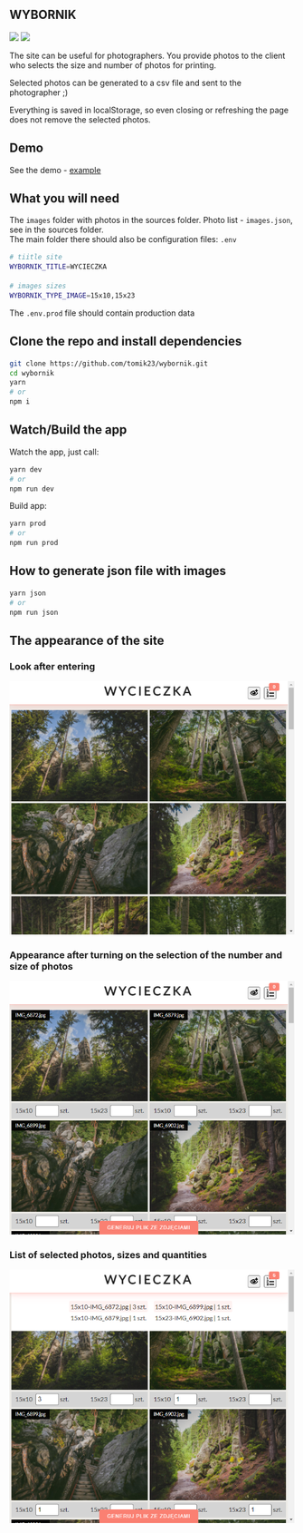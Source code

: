 ## WYBORNIK

<img src="https://img.shields.io/github/package-json/v/tomik23/wybornik"> <img src="https://img.shields.io/badge/License-MIT-green.svg">

The site can be useful for photographers. You provide photos to the client who selects the size and number of photos for printing.  

Selected photos can be generated to a csv file and sent to the photographer ;)

Everything is saved in localStorage, so even closing or refreshing the page does not remove the selected photos.

## Demo

See the demo - [example](https://tomik23.github.io/wybornik/)

## What you will need
The `images` folder with photos in the sources folder.
Photo list - `images.json`, see in the sources folder.  
The main folder there should also be configuration files: `.env`

```bash
# tiitle site
WYBORNIK_TITLE=WYCIECZKA

# images sizes
WYBORNIK_TYPE_IMAGE=15x10,15x23
```

The `.env.prod` file should contain production data

## Clone the repo and install dependencies
```bash
git clone https://github.com/tomik23/wybornik.git
cd wybornik
yarn
# or
npm i
```

## Watch/Build the app
Watch the app, just call:

```bash
yarn dev
# or
npm run dev
```

Build app:

```bash
yarn prod
# or
npm run prod
```

## How to generate json file with images
```bash
yarn json
# or
npm run json
```

## The appearance of the site

### Look after entering
<img src="static/off.png">

### Appearance after turning on the selection of the number and size of photos
<img src="static/on.png">

### List of selected photos, sizes and quantities
<img src="static/show-selected-images.png">